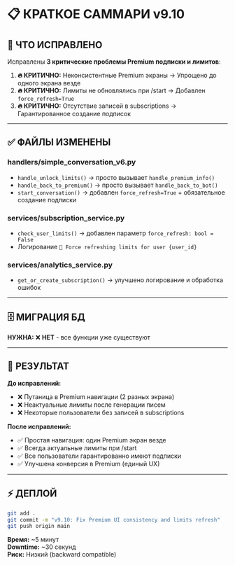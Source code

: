 # 📋 КРАТКОЕ САММАРИ v9.10

## **🎯 ЧТО ИСПРАВЛЕНО**
Исправлены **3 критические проблемы Premium подписки и лимитов**:

1. **🔥 КРИТИЧНО:** Неконсистентные Premium экраны → Упрощено до одного экрана везде
2. **🔥 КРИТИЧНО:** Лимиты не обновлялись при /start → Добавлен `force_refresh=True`  
3. **🔥 КРИТИЧНО:** Отсутствие записей в subscriptions → Гарантированное создание подписок

---

## **✅ ФАЙЛЫ ИЗМЕНЕНЫ**

### **handlers/simple_conversation_v6.py**
- `handle_unlock_limits()` → просто вызывает `handle_premium_info()`
- `handle_back_to_premium()` → просто вызывает `handle_back_to_bot()`
- `start_conversation()` → добавлен `force_refresh=True` + обязательное создание подписки

### **services/subscription_service.py**
- `check_user_limits()` → добавлен параметр `force_refresh: bool = False`
- Логирование `🔄 Force refreshing limits for user {user_id}`

### **services/analytics_service.py**
- `get_or_create_subscription()` → улучшено логирование и обработка ошибок

---

## **🗄️ МИГРАЦИЯ БД**
**НУЖНА:** ❌ **НЕТ** - все функции уже существуют

---

## **🚀 РЕЗУЛЬТАТ**

**До исправлений:**
- ❌ Путаница в Premium навигации (2 разных экрана)
- ❌ Неактуальные лимиты после генерации писем
- ❌ Некоторые пользователи без записей в subscriptions

**После исправлений:**
- ✅ Простая навигация: один Premium экран везде
- ✅ Всегда актуальные лимиты при /start
- ✅ Все пользователи гарантированно имеют подписки
- ✅ Улучшена конверсия в Premium (единый UX)

---

## **⚡ ДЕПЛОЙ**
```bash
git add .
git commit -m "v9.10: Fix Premium UI consistency and limits refresh"
git push origin main
```

**Время:** ~5 минут  
**Downtime:** ~30 секунд  
**Риск:** Низкий (backward compatible) 